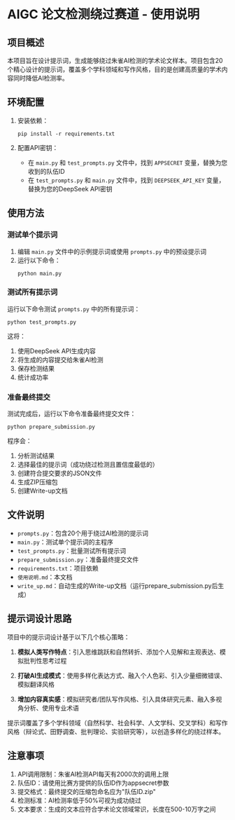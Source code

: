 # AIGC 论文检测绕过赛道 - 使用说明

## 项目概述

本项目旨在设计提示词，生成能够绕过朱雀AI检测的学术论文样本。项目包含20个精心设计的提示词，覆盖多个学科领域和写作风格，目的是创建高质量的学术内容同时降低AI检测率。

## 环境配置

1. 安装依赖：
   ```
   pip install -r requirements.txt
   ```

2. 配置API密钥：
   - 在 `main.py` 和 `test_prompts.py` 文件中，找到 `APPSECRET` 变量，替换为您收到的队伍ID
   - 在 `test_prompts.py` 和 `main.py` 文件中，找到 `DEEPSEEK_API_KEY` 变量，替换为您的DeepSeek API密钥

## 使用方法

### 测试单个提示词

1. 编辑 `main.py` 文件中的示例提示词或使用 `prompts.py` 中的预设提示词
2. 运行以下命令：
   ```
   python main.py
   ```

### 测试所有提示词

运行以下命令测试 `prompts.py` 中的所有提示词：
```
python test_prompts.py
```

这将：
1. 使用DeepSeek API生成内容
2. 将生成的内容提交给朱雀AI检测
3. 保存检测结果
4. 统计成功率

### 准备最终提交

测试完成后，运行以下命令准备最终提交文件：
```
python prepare_submission.py
```

程序会：
1. 分析测试结果
2. 选择最佳的提示词（成功绕过检测且置信度最低的）
3. 创建符合提交要求的JSON文件
4. 生成ZIP压缩包
5. 创建Write-up文档

## 文件说明

- `prompts.py`：包含20个用于绕过AI检测的提示词
- `main.py`：测试单个提示词的主程序
- `test_prompts.py`：批量测试所有提示词
- `prepare_submission.py`：准备最终提交文件
- `requirements.txt`：项目依赖
- `使用说明.md`：本文档
- `write_up.md`：自动生成的Write-up文档（运行prepare_submission.py后生成）

## 提示词设计思路

项目中的提示词设计基于以下几个核心策略：

1. **模拟人类写作特点**：引入思维跳跃和自然转折、添加个人见解和主观表达、模拟批判性思考过程

2. **打破AI生成模式**：使用多样化表达方式、融入个人色彩、引入少量细微错误、模拟翻译风格

3. **增加内容真实感**：模拟研究者/团队写作风格、引入具体研究元素、融入多视角分析、使用专业术语

提示词覆盖了多个学科领域（自然科学、社会科学、人文学科、交叉学科）和写作风格（辩论式、田野调查、批判理论、实验研究等），以创造多样化的绕过样本。

## 注意事项

1. API调用限制：朱雀AI检测API每天有2000次的调用上限
2. 队伍ID：请使用比赛方提供的队伍ID作为appsecret参数
3. 提交格式：最终提交的压缩包命名应为"队伍ID.zip"
4. 检测标准：AI检测率低于50%可视为成功绕过
5. 文本要求：生成的文本应符合学术论文领域常识，长度在500-10万字之间
